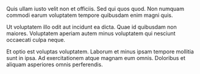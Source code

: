 Quis ullam iusto velit non et officiis. Sed qui quos quod. Non numquam commodi earum voluptatem tempore quibusdam enim magni quis.
 Ut voluptatem illo odit aut incidunt ea dicta. Quae id quibusdam non maiores. Voluptatem aperiam autem minus voluptatem qui nesciunt occaecati culpa neque.
 Et optio est voluptas voluptatem. Laborum et minus ipsam tempore mollitia sunt in ipsa. Ad exercitationem atque magnam eum omnis. Doloribus et aliquam asperiores omnis perferendis.